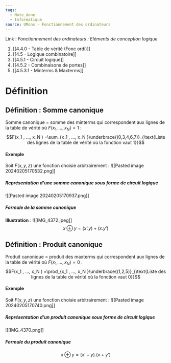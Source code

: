```yaml
---
tags:
  - Note_done
  - Informatique
source: UMons - Fonctionnement des ordinateurs
---
```


Link :
_Fonctionnement des ordinateurs : Eléments de conception logique_
1. [[4.4.0 - Table de vérité (Fonc ordi)]]
2. [[4.5 - Logique combinatoire]]
3. [[4.5.1 - Circuit logique]]
4. [[4.5.2 - Combinaisons de portes]]
5. [[4.5.3.1 - Minterms & Maxterms]]

# Définition
## Définition : Somme canonique
Somme canonique = somme des minterms qui correspondent aux lignes de la table de vérité où $F(x_1 , …, x_N ) = 1$ : $$F(x_1 , …, x_N ) =\sum_{x_1 , …, x_N }\underbrace{(0,3,4,6,7)}_{\text{Liste des lignes de la table de vérité où la fonction vaut 1}}$$
#### Exemple
Soit $F(x,y,z)$ une fonction choisie arbitrairement : ![[Pasted image 20240205170532.png]]
##### Représentation d'une somme canonique sous forme de circuit logique
![[Pasted image 20240205170937.png]]

##### Formule de la somme canonique 
**Illustration** : ![[IMG_4372.jpeg]]
$$x\oplus y =(x’.y)+(x.y’)$$
## Définition : Produit canonique
Produit canonique = produit des maxterms qui correspondent aux lignes de la table de vérité où $F(x_1 , …, x_N ) = 0$ : $$F(x_1 , …, x_N ) =\prod_{x_1 , …, x_N }\underbrace{(1,2,5)}_{\text{Liste des lignes de la table de vérité où la fonction vaut 0}}$$
#### Exemple
Soit $F(x,y,z)$ une fonction choisie arbitrairement : ![[Pasted image 20240205170740.png]]
##### Représentation d’un produit canonique sous forme de circuit logique 
![[IMG_4370.png]]
##### Formule du produit canonique
$$x\oplus y=(x’+y).(x+y’)$$